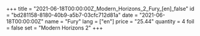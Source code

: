 +++
title = "2021-06-18T00:00:00Z_Modern_Horizons_2_Fury_[en]_false"
id = "bd281158-8180-40b9-a5b7-03cfc712d81a"
date = "2021-06-18T00:00:00Z"
name = "Fury"
lang = ["en"]
price = "25.44"
quantity = 4
foil = false
set = "Modern Horizons 2"
+++
